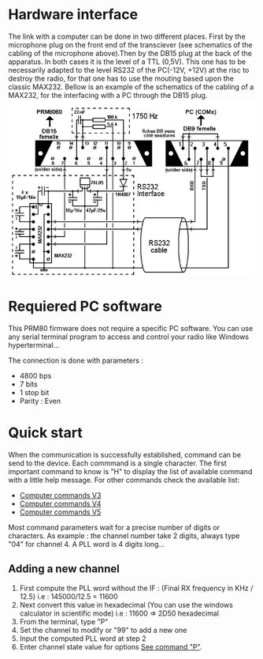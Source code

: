 Hardware interface
==================
The link with a computer can be done in two different places. First by the microphone plug on the front end of the transciever (see schematics of the cabling of the microphone above).Then by the DB15 plug at the back of the apparatus. In both cases it is the level of a TTL (0,5V). This one has to be necessarily adapted to the level RS232 of the PC(-12V, +12V) at the risc to destroy the radio, for that one has to use the mouting based upon the classic MAX232. Bellow is an example of the schematics of the cabling of a MAX232, for the interfacing with a PC through the DB15 plug.
![DB-15 interface](Db15_interface.png)

Requiered PC software
=====================
This PRM80 firmware does not require a specific PC software. You can use any serial terminal program to access and control your radio like Windows hyperterminal...

The connection is done with parameters :

* 4800 bps
* 7 bits
* 1 stop bit
* Parity : Even

Quick start
===========
When the communication is successfully established, command can be send to the device. Each commmand is a single character. The first important command to know is "H" to display the list of available command with a little help message. For other commands check the available list:

- [Computer commands V3](Computer_commands_V3.md)
- [Computer commands V4](Computer_commands_V4.md)
- [Computer commands V5](Computer_commands_V5.md)

Most command parameters wait for a precise number of digits or characters. As example : the channel number take 2 digits, always type "04" for channel 4. A PLL word is 4 digits long...

Adding a new channel
--------------------
1. First compute the PLL word without the IF : (Final RX frequency in KHz / 12.5)
   i.e : 145000/12.5 = 11600
2. Next convert this value in hexadecimal (You can use the windows calculator in scientific mode)
    i.e : 11600 => 2D50 hexadecimal
3. From the terminal, type "P"
4. Set the channel to modify or "99" to add a new one
5. Input the computed PLL word at step 2
6. Enter channel state value for options [See command "P"](Computer_commands_V4.md). 
